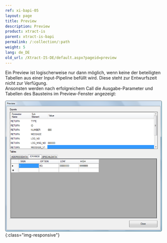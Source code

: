 ```yaml
---
ref: xi-bapi-05
layout: page
title: Preview
description: Preview
product: xtract-is
parent: xtract-is-bapi
permalink: /:collection/:path
weight: 5
lang: de_DE
old_url: /Xtract-IS-DE/default.aspx?pageid=preview
---
```


Ein Preview ist logischerweise nur dann möglich, wenn keine der beteiligten Tabellen aus einer Input-Pipeline befüllt wird. Diese steht zur Entwurfszeit nicht zur Verfügung.<br>
Ansonsten werden nach erfolgreichem Call die Ausgabe-Parameter und Tabellen des Bausteins im Preview-Fenster angezeigt:

![BAPI-Preview](/img/content/BAPI-Preview.png){:class="img-responsive"}

